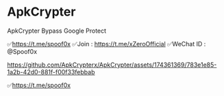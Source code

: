 # ApkCrypter
ApkCrypter
Bypass Google Protect

✅https://t.me/spoof0x
✅Join : https://t.me/xZeroOfficial
✅WeChat ID : @Spoof0x


https://github.com/ApkCrypterx/ApkCrypter/assets/174361369/783e1e85-1a2b-42d0-881f-f00f33febbab


✅https://t.me/spoof0x
